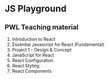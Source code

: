# JS Playground

## PWL Teaching material

1. Introduction to React
2. Essential Javascript for React (Fundamental)
3. Project 1 - Design & Concept
4. JavaScript for React
5. React Configuration
6. React Styling
7. React Components
